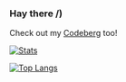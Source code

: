### Hay there /)

Check out my [Codeberg](https://codeberg.org/programmerpony) too!

[![Stats](https://github-readme-stats.vercel.app/api?username=programmer-pony&show_icons=true&theme=vue-dark)](https://github.com/anuraghazra/github-readme-stats)

[![Top Langs](https://github-readme-stats.vercel.app/api/top-langs/?username=programmer-pony&layout=compact&theme=vue-dark)](https://github.com/anuraghazra/github-readme-stats)
